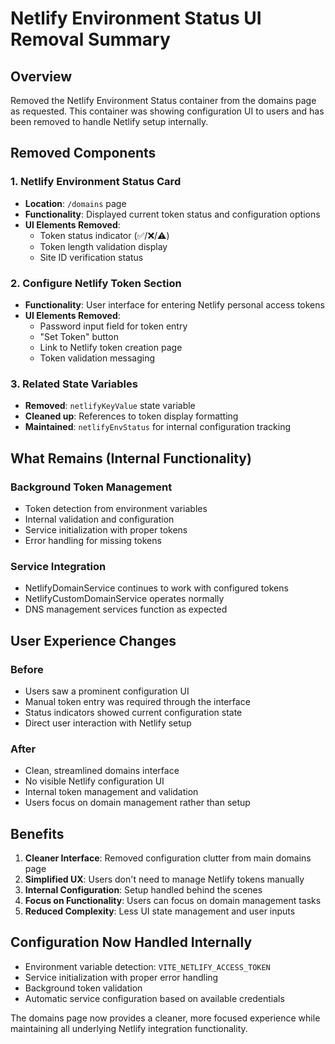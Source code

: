 # Netlify Environment Status UI Removal Summary

## Overview
Removed the Netlify Environment Status container from the domains page as requested. This container was showing configuration UI to users and has been removed to handle Netlify setup internally.

## Removed Components

### 1. Netlify Environment Status Card
- **Location**: `/domains` page
- **Functionality**: Displayed current token status and configuration options
- **UI Elements Removed**:
  - Token status indicator (✅/❌/⚠️)
  - Token length validation display
  - Site ID verification status

### 2. Configure Netlify Token Section
- **Functionality**: User interface for entering Netlify personal access tokens
- **UI Elements Removed**:
  - Password input field for token entry
  - "Set Token" button
  - Link to Netlify token creation page
  - Token validation messaging

### 3. Related State Variables
- **Removed**: `netlifyKeyValue` state variable
- **Cleaned up**: References to token display formatting
- **Maintained**: `netlifyEnvStatus` for internal configuration tracking

## What Remains (Internal Functionality)

### Background Token Management
- Token detection from environment variables
- Internal validation and configuration
- Service initialization with proper tokens
- Error handling for missing tokens

### Service Integration
- NetlifyDomainService continues to work with configured tokens
- NetlifyCustomDomainService operates normally
- DNS management services function as expected

## User Experience Changes

### Before
- Users saw a prominent configuration UI
- Manual token entry was required through the interface
- Status indicators showed current configuration state
- Direct user interaction with Netlify setup

### After
- Clean, streamlined domains interface
- No visible Netlify configuration UI
- Internal token management and validation
- Users focus on domain management rather than setup

## Benefits

1. **Cleaner Interface**: Removed configuration clutter from main domains page
2. **Simplified UX**: Users don't need to manage Netlify tokens manually
3. **Internal Configuration**: Setup handled behind the scenes
4. **Focus on Functionality**: Users can focus on domain management tasks
5. **Reduced Complexity**: Less UI state management and user inputs

## Configuration Now Handled Internally
- Environment variable detection: `VITE_NETLIFY_ACCESS_TOKEN`
- Service initialization with proper error handling
- Background token validation
- Automatic service configuration based on available credentials

The domains page now provides a cleaner, more focused experience while maintaining all underlying Netlify integration functionality.
